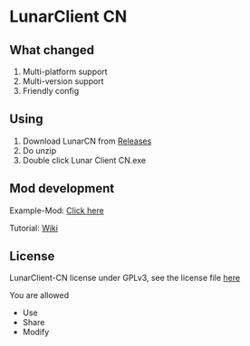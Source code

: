 # LunarClient CN

## What changed

1. Multi-platform support
2. Multi-version support
3. Friendly config

## Using

1. Download LunarCN from [Releases](https://github.com/CubeWhyMC/LunarClient-CN/releases)
2. Do unzip
3. Double click Lunar Client CN.exe

## Mod development

Example-Mod: [Click here](https://github.com/CubeWhyMC/LunarMod-Example)

Tutorial: [Wiki](https://github.com/CubeWhyMC/LunarClient-CN/wiki/LunarCN-mod-development)

## License

LunarClient-CN license under GPLv3, see the license file [here](LICENSE)

You are allowed

- Use
- Share
- Modify